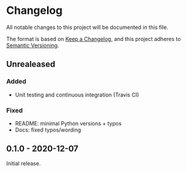 # Changelog
All notable changes to this project will be documented in this file.

The format is based on [Keep a Changelog](https://keepachangelog.com/en/1.0.0/),
and this project adheres to [Semantic Versioning](https://semver.org/spec/v2.0.0.html).


## Unrealeased
### Added

- Unit testing and continuous integration (Travis CI)

### Fixed

- README: minimal Python versions + typos
- Docs: fixed typos/wording


## 0.1.0 - 2020-12-07

Initial release.
